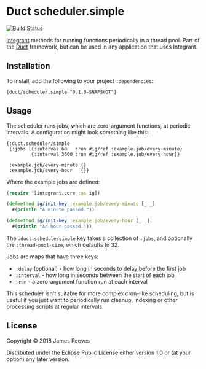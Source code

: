 # Duct scheduler.simple

[![Build Status](https://travis-ci.org/duct-framework/scheduler.simple.svg?branch=master)](https://travis-ci.org/duct-framework/scheduler.simple)

[Integrant][] methods for running functions periodically in a thread
pool. Part of the [Duct][] framework, but can be used in any
application that uses Integrant.

[integrant]: https://github.com/weavejester/integrant
[duct]:      https://github.com/duct-framework/duct

## Installation

To install, add the following to your project `:dependencies`:

    [duct/scheduler.simple "0.1.0-SNAPSHOT"]

## Usage

The scheduler runs jobs, which are zero-argument functions, at
periodic intervals. A configuration might look something like this:

```edn
{:duct.scheduler/simple
 {:jobs [{:interval 60   :run #ig/ref :example.job/every-minute}
         {:interval 3600 :run #ig/ref :example.job/every-hour]}

 :example.job/every-minute {}
 :example.job/every-hour   {}}
```

Where the example jobs are defined:

```clojure
(require '[integrant.core :as ig])

(defmethod ig/init-key :example.job/every-minute [_ _]
  #(println "A minute passed."))

(defmethod ig/init-key :example.job/every-hour [_ _]
  #(println "An hour passed."))
```

The `:duct.schedule/simple` key takes a collection of `:jobs`, and
optionally the `:thread-pool-size`, which defaults to 32.

Jobs are maps that have three keys:

* `:delay` (optional) - how long in seconds to delay before the first job
* `:interval`         - how long in seconds between the start of each job
* `:run`              - a zero-argument function run at each interval

This scheduler isn't suitable for more complex cron-like scheduling,
but is useful if you just want to periodically run cleanup, indexing
or other processing scripts at regular intervals.

## License

Copyright © 2018 James Reeves

Distributed under the Eclipse Public License either version 1.0 or (at
your option) any later version.
